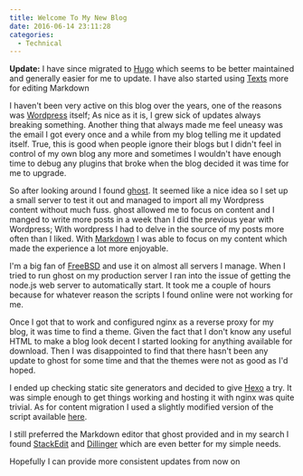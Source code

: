```yaml
---
title: Welcome To My New Blog
date: 2016-06-14 23:11:28
categories:
  - Technical
---
```


**Update:** I have since migrated to [Hugo](http://gohugo.io/) which seems to be better maintained and generally easier for me to update. I have also started using [Texts](http://www.texts.io/) more for editing Markdown

I haven't been very active on this blog over the years, one of the reasons was [Wordpress](https://wordpress.org/) itself; As nice as it is, I grew sick of updates always breaking something. Another thing that always made me feel uneasy was the email I got every once and a while from my blog telling me it updated itself. True, this is good when people ignore their blogs but I didn't feel in control of my own blog any more and sometimes I wouldn't have enough time to debug any plugins that broke when the blog decided it was time for me to upgrade.<!--more-->

So after looking around I found [ghost](https://ghost.org/). It seemed like a nice idea so I set up a small server to test it out and managed to import all my Wordpress content without much fuss. ghost allowed me to focus on content and I manged to write more posts in a week than I did the previous year with Wordpress; With wordpress I had to delve in the source of my posts more often than I liked. With [Markdown](https://en.wikipedia.org/wiki/Markdown) I was able to focus on my content which made the experience a lot more enjoyable.

I'm a big fan of [FreeBSD](https://www.freebsd.org/) and use it on almost all servers I manage. When I tried to run ghost on my production server I ran into the issue of getting the node.js web server to automatically start. It took me a couple of hours because for whatever reason the scripts I found online were not working for me.

Once I got that to work and configured nginx as a reverse proxy for my blog, it was time to find a theme. Given the fact that I don't know any useful HTML to make a blog look decent I started looking for anything available for download. Then I was disappointed to find that there hasn't been any update to ghost for some time and that the themes were not as good as I'd hoped.

I ended up checking static site generators and decided to give [Hexo](https://hexo.io/) a try. It was simple enough to get things working and hosting it with nginx was quite trivial. As for content migration I used a slightly modified version of the script available [here](http://caveconfessions.com/ghost-to-hugo/).

I still preferred the Markdown editor that ghost provided and in my search I found [StackEdit](https://stackedit.io/editor) and [Dillinger](http://dillinger.io/) which are even better for my simple needs.

Hopefully I can provide more consistent updates from now on
